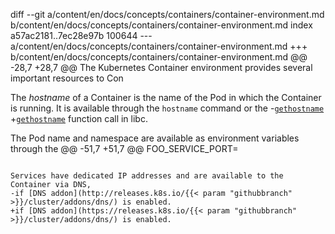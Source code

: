 diff --git a/content/en/docs/concepts/containers/container-environment.md b/content/en/docs/concepts/containers/container-environment.md
index a57ac2181..7ec28e97b 100644
--- a/content/en/docs/concepts/containers/container-environment.md
+++ b/content/en/docs/concepts/containers/container-environment.md
@@ -28,7 +28,7 @@ The Kubernetes Container environment provides several important resources to Con
 
 The *hostname* of a Container is the name of the Pod in which the Container is running.
 It is available through the `hostname` command or the
-[`gethostname`](http://man7.org/linux/man-pages/man2/gethostname.2.html)
+[`gethostname`](https://man7.org/linux/man-pages/man2/gethostname.2.html)
 function call in libc.
 
 The Pod name and namespace are available as environment variables through the
@@ -51,7 +51,7 @@ FOO_SERVICE_PORT=<the port the service is running on>
 ```
 
 Services have dedicated IP addresses and are available to the Container via DNS,
-if [DNS addon](http://releases.k8s.io/{{< param "githubbranch" >}}/cluster/addons/dns/) is enabled. 
+if [DNS addon](https://releases.k8s.io/{{< param "githubbranch" >}}/cluster/addons/dns/) is enabled. 
 
 
 


